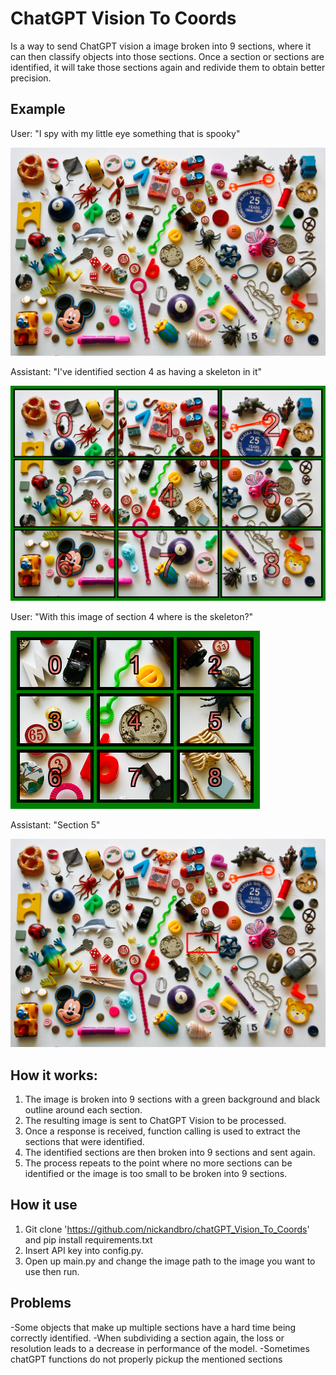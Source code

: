 # ChatGPT Vision To Coords
Is a way to send ChatGPT vision a image broken into 9 sections, where it can then classify objects into those sections. Once a section or sections are identified, it will take those sections again and redivide them to obtain better precision.

## Example

User: "I spy with my little eye something that is spooky"

![whole image](images/ispy.png)

Assistant: "I've identified section 4 as having a skeleton in it"

![sections of image](images/ss1.png)

User: "With this image of section 4 where is the skeleton?"

![sub section divided](images/ss2.png)

Assistant: "Section 5"

![red outline on skeleton](images/ss3.png)


## How it works:
1. The image is broken into 9 sections with a green background and black outline around each section.
2. The resulting image is sent to ChatGPT Vision to be processed. 
3. Once a response is received, function calling is used to extract the sections that were identified.
4. The identified sections are then broken into 9 sections and sent again.
5. The process repeats to the point where no more sections can be identified or the image is too small to be broken into 9 sections.
## How it use
1. Git clone 'https://github.com/nickandbro/chatGPT_Vision_To_Coords' and pip install requirements.txt
2. Insert API key into config.py.
3. Open up main.py and change the image path to the image you want to use then run.
## Problems
-Some objects that make up multiple sections have a hard time being correctly identified.
-When subdividing a section again, the loss or resolution leads to a decrease in performance of the model. 
-Sometimes chatGPT functions do not properly pickup the mentioned sections 


